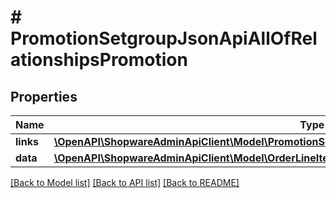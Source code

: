 # # PromotionSetgroupJsonApiAllOfRelationshipsPromotion

## Properties

Name | Type | Description | Notes
------------ | ------------- | ------------- | -------------
**links** | [**\OpenAPI\ShopwareAdminApiClient\Model\PromotionSetgroupJsonApiAllOfRelationshipsPromotionLinks**](PromotionSetgroupJsonApiAllOfRelationshipsPromotionLinks.md) |  | [optional]
**data** | [**\OpenAPI\ShopwareAdminApiClient\Model\OrderLineItemJsonApiAllOfRelationshipsPromotionData**](OrderLineItemJsonApiAllOfRelationshipsPromotionData.md) |  | [optional]

[[Back to Model list]](../../README.md#models) [[Back to API list]](../../README.md#endpoints) [[Back to README]](../../README.md)
